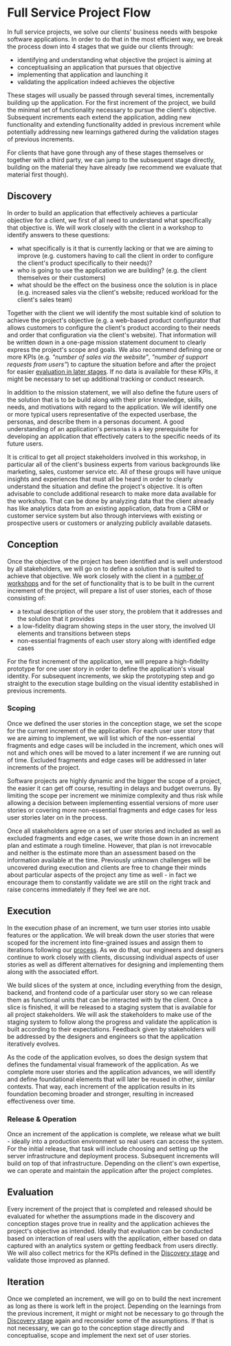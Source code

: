 # Full Service Project Flow

In full service projects, we solve our clients' business needs with bespoke
software applications. In order to do that in the most efficient way, we break
the process down into 4 stages that we guide our clients through:

- identifying and understanding what objective the project is aiming at
- conceptualising an application that pursues that objective
- implementing that application and launching it
- validating the application indeed achieves the objective

These stages will usually be passed through several times, incrementally
building up the application. For the first increment of the project, we build
the minimal set of functionality necessary to pursue the client's objective.
Subsequent increments each extend the application, adding new functionality and
extending functionality added in previous increment while potentially addressing
new learnings gathered during the validation stages of previous increments.

For clients that have gone through any of these stages themselves or together
with a third party, we can jump to the subsequent stage directly, building on
the material they have already (we recommend we evaluate that material first
though).

## Discovery

In order to build an application that effectively achieves a particular
objective for a client, we first of all need to understand what specifically
that objective is. We will work closely with the client in a workshop to
identify answers to these questions:

- what specifically is it that is currently lacking or that we are aiming to
  improve (e.g. customers having to call the client in order to configure the
  client's product specifically to their needs)?
- who is going to use the application we are building? (e.g. the client
  themselves or their customers)
- what should be the effect on the business once the solution is in place (e.g.
  increased sales via the client's website; reduced workload for the client's
  sales team)

Together with the client we will identify the most suitable kind of solution to
achieve the project's objective (e.g. a web-based product configurator that
allows customers to configure the client's product according to their needs and
order that configuration via the client's website). That information will be
written down in a one-page mission statement document to clearly express the
project's scope and goals. We also recommend defining one or more KPIs (e.g.
_"number of sales via the website"_, _"number of support requests from users"_)
to capture the situation before and after the project for easier
[evaluation in later stages](#evaluation). If no data is available for these
KPIs, it might be necessary to set up additional tracking or conduct research.

In addition to the mission statement, we will also define the future users of
the solution that is to be build along with their prior knowledge, skills,
needs, and motivations with regard to the application. We will identify one or
more typical users representative of the expected userbase, the personas, and
describe them in a personas document. A good understanding of an application's
personas is a key prerequisite for developing an application that effectively
caters to the specific needs of its future users.

It is critical to get all project stakeholders involved in this workshop, in
particular all of the client's business experts from various backgrounds like
marketing, sales, customer service etc. All of these groups will have unique
insights and experiences that must all be heard in order to clearly understand
the situation and define the project's objective. It is often advisable to
conclude additional research to make more data available for the workshop. That
can be done by analyzing data that the client already has like analytics data
from an existing application, data from a CRM or customer service system but
also through interviews with existing or prospective users or customers or
analyzing publicly available datasets.

## Conception

Once the objective of the project has been identified and is well understood by
all stakeholders, we will go on to define a solution that is suited to achieve
that objective. We work closely with the client in a
[number of workshops](../workflow/conception/) and for the set of functionality
that is to be built in the current increment of the project, will prepare a list
of user stories, each of those consisting of:

- a textual description of the user story, the problem that it addresses and the
  solution that it provides
- a low-fidelity diagram showing steps in the user story, the involved UI
  elements and transitions between steps
- non-essential fragments of each user story along with identified edge cases

For the first increment of the application, we will prepare a high-fidelity
prototype for one user story in order to define the application's visual
identity. For subsequent increments, we skip the prototyping step and go
straight to the execution stage building on the visual identity established in
previous increments.

### Scoping

Once we defined the user stories in the conception stage, we set the scope for
the current increment of the application. For each user user story that we are
aiming to implement, we will list which of the non-essential fragments and edge
cases will be included in the increment, which ones will not and which ones will
be moved to a later increment if we are running out of time. Excluded fragments
and edge cases will be addressed in later increments of the project.

Software projects are highly dynamic and the bigger the scope of a project, the
easier it can get off course, resulting in delays and budget overruns. By
limiting the scope per increment we minimize complexity and thus risk while
allowing a decision between implementing essential versions of more user stories
or covering more non-essential fragments and edge cases for less user stories
later on in the process.

Once all stakeholders agree on a set of user stories and included as well as
excluded fragments and edge cases, we write those down in an increment plan and
estimate a rough timeline. However, that plan is not irrevocable and neither is
the estimate more than an assessment based on the information available at the
time. Previously unknown challenges will be uncovered during execution and
clients are free to change their minds about particular aspects of the project
any time as well - in fact we encourage them to constantly validate we are still
on the right track and raise concerns immediately if they feel we are not.

## Execution

In the execution phase of an increment, we turn user stories into usable
features or the application. We will break down the user stories that were
scoped for the increment into fine-grained issues and assign them to iterations
following our [process](../process/). As we do that, our engineers and designers
continue to work closely with clients, discussing individual aspects of user
stories as well as different alternatives for designing and implementing them
along with the associated effort.

We build slices of the system at once, including everything from the design,
backend, and frontend code of a particular user story so we can release them as
functional units that can be interacted with by the client. Once a slice is
finished, it will be released to a staging system that is available for all
project stakeholders. We will ask the stakeholders to make use of the staging
system to follow along the progress and validate the application is built
according to their expectations. Feedback given by stakeholders will be
addressed by the designers and engineers so that the application iteratively
evolves.

As the code of the application evolves, so does the design system that defines
the fundamental visual framework of the application. As we complete more user
stories and the application advances, we will identify and define foundational
elements that will later be reused in other, similar contexts. That way, each
increment of the application results in its foundation becoming broader and
stronger, resulting in increased effectiveness over time.

### Release & Operation

Once an increment of the application is complete, we release what we built -
ideally into a production environment so real users can access the system. For
the initial release, that task will include choosing and setting up the server
infrastructure and deployment process. Subsequent increments will build on top
of that infrastructure. Depending on the client's own expertise, we can operate
and maintain the application after the project completes.

## Evaluation

Every increment of the project that is completed and released should be
evaluated for whether the assumptions made in the discovery and conception
stages prove true in reality and the application achieves the project's
objective as intended. Ideally that evaluation can be conducted based on
interaction of real users with the application, either based on data captured
with an analytics system or getting feedback from users directly. We will also
collect metrics for the KPIs defined in the [Discovery stage](#discovery) and
validate those improved as planned.

## Iteration

Once we completed an increment, we will go on to build the next increment as
long as there is work left in the project. Depending on the learnings from the
previous increment, it might or might not be necessary to go through the
[Discovery stage](#discovery) again and reconsider some of the assumptions. If
that is not necessary, we can go to the conception stage directly and
conceptualise, scope and implement the next set of user stories.
